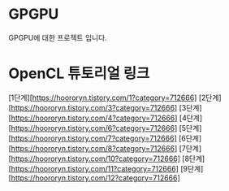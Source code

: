 # GPGPU
GPGPU에 대한 프로젝트 입니다.

# OpenCL 튜토리얼 링크
[1단계][https://hoororyn.tistory.com/1?category=712666]
[2단계][https://hoororyn.tistory.com/3?category=712666]
[3단계][https://hoororyn.tistory.com/4?category=712666]
[4단계][https://hoororyn.tistory.com/6?category=712666]
[5단계][https://hoororyn.tistory.com/7?category=712666]
[6단계][https://hoororyn.tistory.com/8?category=712666]
[7단계][https://hoororyn.tistory.com/10?category=712666]
[8단계][https://hoororyn.tistory.com/11?category=712666]
[9단계][https://hoororyn.tistory.com/12?category=712666]
